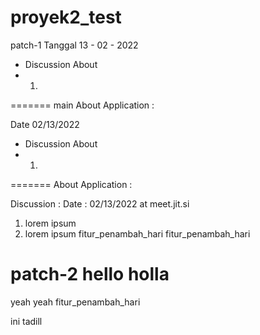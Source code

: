 # proyek2_test

patch-1
Tanggal 13 - 02 - 2022
- Discussion About
- 1. 
=======
main
About Application : 

Date 02/13/2022
- Discussion About
- 1. 
=======
About Application :

Discussion :
Date : 02/13/2022 at meet.jit.si
1. lorem ipsum
2. lorem ipsum
fitur_penambah_hari
fitur_penambah_hari

patch-2
hello holla
=======
yeah yeah
fitur_penambah_hari

ini tadill
